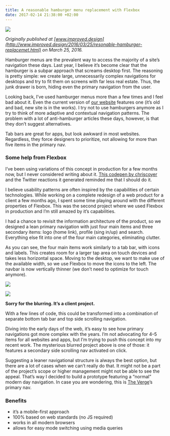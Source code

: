 ```yaml
---
title: A reasonable hamburger menu replacement with Flexbox
date: 2017-02-14 21:38:00 +02:00
---
```


![](https://cdn-images-1.medium.com/max/1600/1*OgAThF0hrKCtiGs4r_UUvg@2x.jpeg)

*Originally published at
*[www.improved.design](http://www.improved.design/2016/03/25/resonable-hamburger-replacemet.html)*
on March 25, 2016.*

Hamburger menus are the prevalent way to access the majority of a site’s
navigation these days. Last year, I believe it’s become clear that the hamburger
is a subpar approach that screams desktop first. The reasoning is pretty simple:
we create large, unnecessarily complex navigations for desktops and try to fit
them on screens with far less real estate. Thus, the junk drawer is born, hiding
even the primary navigation from the user.

Looking back, I’ve used hamburger menus more than a few times and I feel bad
about it. Even the current version of [our
website](http://www.improved.design/2016/03/25/thecrazyones.agency) features one
(it’s old and bad, new site is in the works). I try not to use hamburgers
anymore as I try to think of more adaptive and contextual navigation patterns.
The problem with a lot of anti-hamburger articles these days, however, is that
they don’t suggest alternatives.

Tab bars are great for apps, but look awkward in most websites. Regardless, they
force designers to prioritize, not allowing for more than five items in the
primary nav.

### Some help from Flexbox

I’ve been using variations of this concept in production for a few months now,
but I never considered writing about it. [This codepen by
chriscoyer](http://codepen.io/chriscoyier/pen/bppOVP/) and the Twitter reactions
it generated reminded me that I should do it.

I believe usability patterns are often inspired by the capabilities of certain
technologies. While working on a complete redesign of a web product for a client
a few months ago, I spent some time playing around with the different properties
of Flexbox. This was the second project where we used Flexbox in production and
I’m still amazed by it’s capabilities.

I had a chance to revisit the information architecture of the product, so we
designed a lean primary navigation with just four main items and three secondary
items: logo (home link), profile (sing in/up) and search. Everything else fit
into one of the four main categories, eliminating clutter.

As you can see, the four main items work similarly to a tab bar, with icons and
labels. This creates room for a larger tap area on touch devices and takes less
horizontal space. Moving to the desktop, we want to make use of the available
width, so we use Flexbox to move the icons to the left. The navbar is now
vertically thinner (we don’t need to optimize for touch anymore).

![](https://cdn-images-1.medium.com/max/1600/0*mG2Ub_GMRJZfnSbj.gif)

![](https://cdn-images-1.medium.com/max/1600/0*94tX4GJpWOAMFnpW.gif)

**Sorry for the blurring. It’s a client project.**

With a few lines of code, this could be transformed into a combination of
separate bottom tab bar and top side scrolling navigation.

Diving into the early days of the web, it’s easy to see how primary navigations
got more complex with the years. I’m not advocating for 4–5 items for all
websites and apps, but I’m trying to push this concept into my recent work. The
mysterious blurred project above is one of those: it features a secondary side
scrolling nav activated on click.

Suggesting a leaner navigational structure is always the best option, but there
are a lot of cases when we can’t really do that. It might not be a part of the
project’s scope or higher management might not be able to see the appeal. That’s
way I decided to build a prototype featuring a “normal” modern day navigation.
In case you are wondering, this is [The
Verge](http://www.improved.design/2016/03/25/theverge.com)’s primary nav.

### Benefits

* it’s a mobile-first approach
* 100% based on web standards (no JS required)
* works in all modern browsers
* allows for easy mode switching using media queries